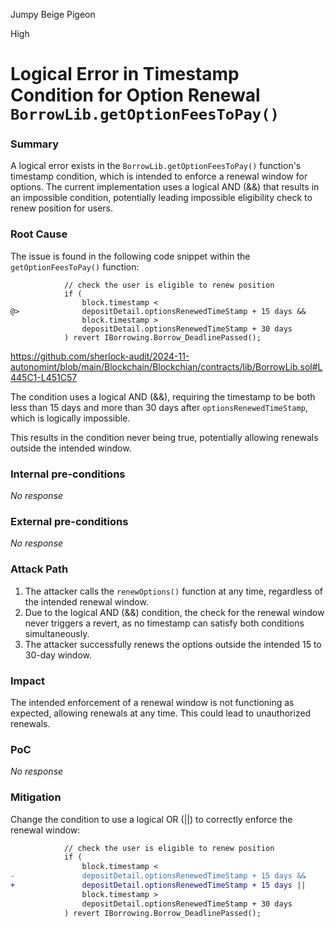 Jumpy Beige Pigeon

High

# Logical Error in Timestamp Condition for Option Renewal `BorrowLib.getOptionFeesToPay()`

### Summary

A logical error exists in the `BorrowLib.getOptionFeesToPay()` function's timestamp condition, which is intended to enforce a renewal window for options. The current implementation uses a logical AND (&&) that results in an impossible condition, potentially leading impossible eligibility check to renew position for users.



### Root Cause

The issue is found in the following code snippet within the `getOptionFeesToPay()` function:

```solidity
            // check the user is eligible to renew position
            if (
                block.timestamp <
@>              depositDetail.optionsRenewedTimeStamp + 15 days &&
                block.timestamp >
                depositDetail.optionsRenewedTimeStamp + 30 days
            ) revert IBorrowing.Borrow_DeadlinePassed();
```
https://github.com/sherlock-audit/2024-11-autonomint/blob/main/Blockchain/Blockchian/contracts/lib/BorrowLib.sol#L445C1-L451C57

The condition uses a logical AND (&&), requiring the timestamp to be both less than 15 days and more than 30 days after `optionsRenewedTimeStamp`, which is logically impossible.

This results in the condition never being true, potentially allowing renewals outside the intended window.


### Internal pre-conditions

_No response_

### External pre-conditions

_No response_

### Attack Path

1. The attacker calls the `renewOptions()` function at any time, regardless of the intended renewal window.
2. Due to the logical AND (&&) condition, the check for the renewal window never triggers a revert, as no timestamp can satisfy both conditions simultaneously.
3. The attacker successfully renews the options outside the intended 15 to 30-day window.

### Impact

The intended enforcement of a renewal window is not functioning as expected, allowing renewals at any time. This could lead to unauthorized renewals.

### PoC

_No response_

### Mitigation

Change the condition to use a logical OR (||) to correctly enforce the renewal window:

```diff
            // check the user is eligible to renew position
            if (
                block.timestamp <
-               depositDetail.optionsRenewedTimeStamp + 15 days &&
+               depositDetail.optionsRenewedTimeStamp + 15 days ||
                block.timestamp >
                depositDetail.optionsRenewedTimeStamp + 30 days
            ) revert IBorrowing.Borrow_DeadlinePassed();
```
